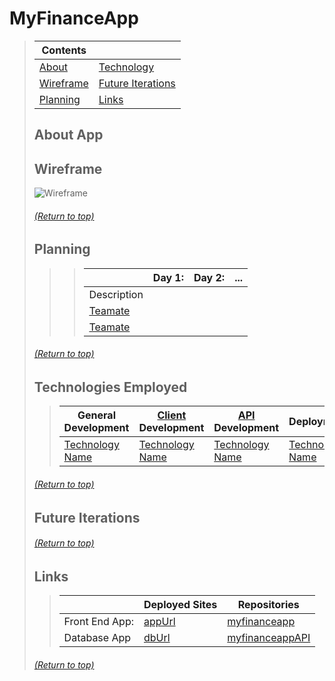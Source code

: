 # MyFinanceApp
> | Contents |  |
> |--|--|
> | [About](https://github.com/mmmoore1313/myfinanceapp#about-app) | [Technology](https://github.com/mmmoore1313/myfinanceapp#technologies-employed) |
> | [Wireframe](https://github.com/mmmoore1313/myfinanceapp#wireframe) | [Future Iterations](https://github.com/mmmoore1313/myfinanceapp#future-iterations) |
> | [Planning](https://github.com/mmmoore1313/myfinanceapp#planning) | [Links](https://github.com/mmmoore1313/myfinanceapp#links) |
>
> ## About App
> <!-- Desctiption -->
> ## Wireframe
> ![Wireframe](linkToWireframe)
>
>
> ###### [(Return to top)](https://github.com/mmmoore1313/myfinanceapp#MyFinanceApp)
>
> ## Planning
>> <!-- Desctiption -->
>>
>>> |  | **Day 1:** | **Day 2:** | **...**
>>> |--|--|--|--|
>>> | Description | <!-- Description --> | <!-- Description --> | <!-- Description --> |
>>> | [Teamate]() | <!-- What they did --> | <!-- What they did -->  | <!-- What they did -->  |
>>> | [Teamate]() | <!-- What they did --> | <!-- What they did -->  | <!-- What they did -->  |
>
>
> ###### [(Return to top)](https://github.com/mmmoore1313/myfinanceapp#MyFinanceApp)
>
> ## Technologies Employed
>> | **General Development** | **[Client]() Development** | **[API]() Development** | **Deployment** |
>> |--|--|--|--|
>> | [Technology Name](docs) | [Technology Name](docs) | [Technology Name](docs) | [Technology Name](docs) |
>
>
> ###### [(Return to top)](https://github.com/mmmoore1313/myfinanceapp#MyFinanceApp)
>
> ## Future Iterations
> <!-- Desctiption -->
>
>
> ###### [(Return to top)](https://github.com/mmmoore1313/myfinanceapp#MyFinanceApp)
>
> ## Links
>> | | **Deployed Sites** | **Repositories** |
>> |--|--|--|
>> | Front End App: | [appUrl](appUrl) | [myfinanceapp](https://github.com/mmmoore1313/myfinanceapp) |
>> | Database App | [dbUrl](dbUrl) | [myfinanceappAPI](https://github.com/mmmoore1313/myfinanceappAPI) |
>
> ###### [(Return to top)](https://github.com/mmmoore1313/myfinanceapp#MyFinanceApp)
>

